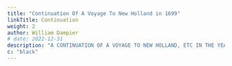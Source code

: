 ```yaml
---
title: "Continuation Of A Voyage To New Holland in 1699"
linkTitle: Continuation
weight: 2
author: William Dampier
# date: 2022-12-31
description: "A CONTINUATION OF A VOYAGE TO NEW HOLLAND, ETC IN THE YEAR 1699."
c: "black"
---
```


